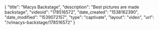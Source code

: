 {
    "title": "Macys Backstage",
    "description": "Best pictures are made backstage",
    "videoid": "178516572",
    "date_created": "1538162390",
    "date_modified": "1539072157",
    "type": "captivate",
    "layout": "video",
    "url": "\/v\/macys-backstage\/178516572"
}